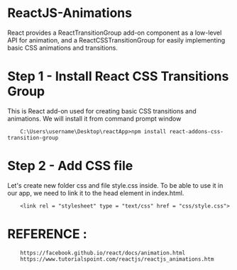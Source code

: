 # ReactJS-Animations

 React provides a ReactTransitionGroup add-on component as a low-level API for animation, and a ReactCSSTransitionGroup for easily implementing basic CSS animations and transitions.
 
# Step 1 - Install React CSS Transitions Group

 This is React add-on used for creating basic CSS transitions and animations. We will install it from command prompt window 
 
        C:\Users\username\Desktop\reactApp>npm install react-addons-css-transition-group

# Step 2 - Add CSS file

 Let's create new folder css and file style.css inside. To be able to use it in our app, we need to link it to the head element in index.html.
 
        <link rel = "stylesheet" type = "text/css" href = "css/style.css">
     
# REFERENCE :

        https://facebook.github.io/react/docs/animation.html
        https://www.tutorialspoint.com/reactjs/reactjs_animations.htm
